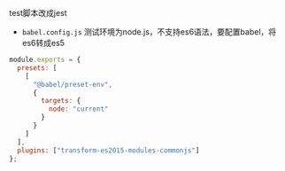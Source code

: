 test脚本改成jest

- `babel.config.js`
测试环境为node.js，不支持es6语法，要配置babel，将es6转成es5
``` javascript
module.exports = {
  presets: [
    [
      "@babel/preset-env",
      {
        targets: {
          node: "current"
        }
      }
    ]
  ],
  plugins: ["transform-es2015-modules-commonjs"]
};


```
